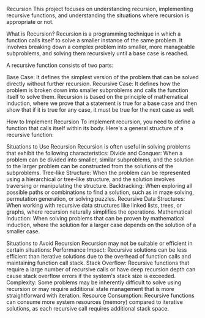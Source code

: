 Recursion
This project focuses on understanding recursion, implementing recursive functions, and understanding the situations where recursion is appropriate or not.

What is Recursion?
Recursion is a programming technique in which a function calls itself to solve a smaller instance of the same problem. It involves breaking down a complex problem into smaller, more manageable subproblems, and solving them recursively until a base case is reached.

A recursive function consists of two parts:

Base Case: It defines the simplest version of the problem that can be solved directly without further recursion.
Recursive Case: It defines how the problem is broken down into smaller subproblems and calls the function itself to solve them.
Recursion is based on the principle of mathematical induction, where we prove that a statement is true for a base case and then show that if it is true for any case, it must be true for the next case as well.

How to Implement Recursion
To implement recursion, you need to define a function that calls itself within its body. Here's a general structure of a recursive function:

Situations to Use Recursion
Recursion is often useful in solving problems that exhibit the following characteristics:
Divide and Conquer: When a problem can be divided into smaller, similar subproblems, and the solution to the larger problem can be constructed from the solutions of the subproblems.
Tree-like Structure: When the problem can be represented using a hierarchical or tree-like structure, and the solution involves traversing or manipulating the structure.
Backtracking: When exploring all possible paths or combinations to find a solution, such as in maze solving, permutation generation, or solving puzzles.
Recursive Data Structures: When working with recursive data structures like linked lists, trees, or graphs, where recursion naturally simplifies the operations.
Mathematical Induction: When solving problems that can be proven by mathematical induction, where the solution for a larger case depends on the solution of a smaller case.

Situations to Avoid Recursion
Recursion may not be suitable or efficient in certain situations:
Performance Impact: Recursive solutions can be less efficient than iterative solutions due to the overhead of function calls and maintaining function call stack.
Stack Overflow: Recursive functions that require a large number of recursive calls or have deep recursion depth can cause stack overflow errors if the system's stack size is exceeded.
Complexity: Some problems may be inherently difficult to solve using recursion or may require additional state management that is more straightforward with iteration.
Resource Consumption: Recursive functions can consume more system resources (memory) compared to iterative solutions, as each recursive call requires additional stack space.
